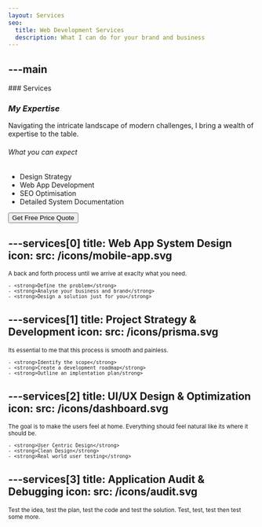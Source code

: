 ```yaml
---
layout: Services
seo:
  title: Web Development Services
  description: What I can do for your brand and business
---
```




---main
---

<PageTitle>
  ### Services

  ### _My Expertise_
</PageTitle>

Navigating the intricate landscape of modern challenges, I bring a wealth of expertise to the table.

###### What you can expect

- Design Strategy 
- Web App Development
- SEO Optimisation
- Detailed System Documentation

<Sep size="12" />

<Button href="/contact" variant="white" size="sm">
  Get Free Price Quote
</Button>



---services[0]
title: Web App System Design
icon:
  src: /icons/mobile-app.svg
---

<small>
A back and forth process until we arrive at exaclty what you need.

    - <strong>Define the problem</strong>
    - <strong>Analyse your business and brand</strong>
    - <strong>Design a solution just for you</strong>

</small>



---services[1]
title: Project Strategy & Development
icon:
  src: /icons/prisma.svg
---

<small>
Its essential to me that this process is smooth and painless.

    - <strong>Identify the scope</strong>
    - <strong>Create a development roadmap</strong>
    - <strong>Outline an implentation plan/strong>

</small>



---services[2]
title: UI/UX Design & Optimization
icon:
  src: /icons/dashboard.svg
---

<small>
   The goal is to make the users feel at home. Everything should feel natural like its where it should be.
			
    - <strong>User Centric Design</strong>
    - <strong>Clean Design</strong>
    - <strong>Real world user testing</strong>
</small>



---services[3]
title: Application Audit & Debugging
icon:
  src: /icons/audit.svg
---

<small>
  Test the idea, test the plan, test the code and test the solution. Test, test, test then test some more.
</small>
